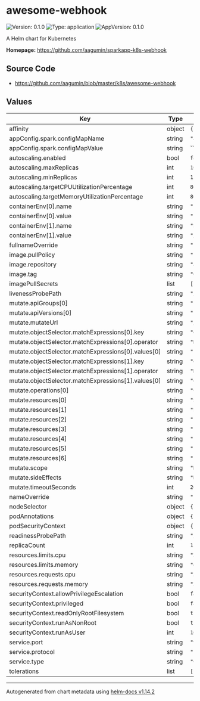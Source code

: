 # awesome-webhook

![Version: 0.1.0](https://img.shields.io/badge/Version-0.1.0-informational?style=flat-square) ![Type: application](https://img.shields.io/badge/Type-application-informational?style=flat-square) ![AppVersion: 0.1.0](https://img.shields.io/badge/AppVersion-0.1.0-informational?style=flat-square)

A Helm chart for Kubernetes

**Homepage:** <https://github.com/aagumin/sparkapp-k8s-webhook>

## Source Code

* <https://github.com/aagumin/blob/master/k8s/awesome-webhook>

## Values

| Key                                                 | Type   | Default                                             | Description |
|-----------------------------------------------------|--------|-----------------------------------------------------|-------------|
| affinity                                            | object | `{}`                                                |             |
| appConfig.spark.configMapName                       | string | `"asmwebhook-configmap"`                            |             |
| appConfig.spark.configMapValue                      | string | ``                                                  |             |
| autoscaling.enabled                                 | bool   | `false`                                             |             |
| autoscaling.maxReplicas                             | int    | `100`                                               |             |
| autoscaling.minReplicas                             | int    | `1`                                                 |             |
| autoscaling.targetCPUUtilizationPercentage          | int    | `80`                                                |             |
| autoscaling.targetMemoryUtilizationPercentage       | int    | `80`                                                |             |
| containerEnv[0].name                                | string | `"LOG_LEVEL"`                                       |             |
| containerEnv[0].value                               | string | `"INFO"`                                            |             |
| containerEnv[1].name                                | string | `"SPARK_CFG_PATH"`                                  |             |
| containerEnv[1].value                               | string | `"/etc/configs/spark.yaml"`                         |             |
| fullnameOverride                                    | string | `""`                                                |             |
| image.pullPolicy                                    | string | `"IfNotPresent"`                                    |             |
| image.repository                                    | string | `"awesome-webhook"`                                 |             |
| image.tag                                           | string | `"0.1.0"`                                           |             |
| imagePullSecrets                                    | list   | `[]`                                                |             |
| livenessProbePath                                   | string | `"/health"`                                         |             |
| mutate.apiGroups[0]                                 | string | `"*"`                                               |             |
| mutate.apiVersions[0]                               | string | `"*"`                                               |             |
| mutate.mutateUrl                                    | string | `"/mutate"`                                         |             |
| mutate.objectSelector.matchExpressions[0].key       | string | `"deploymentApiType"`                               |             |
| mutate.objectSelector.matchExpressions[0].operator  | string | `"NotIn"`                                           |             |
| mutate.objectSelector.matchExpressions[0].values[0] | string | `"nrt_job"`                                         |             |
| mutate.objectSelector.matchExpressions[1].key       | string | `"example.webhook.status"`                          |             |
| mutate.objectSelector.matchExpressions[1].operator  | string | `"NotIn"`                                           |             |
| mutate.objectSelector.matchExpressions[1].values[0] | string | `"disable"`                                         |             |
| mutate.operations[0]                                | string | `"CREATE"`                                          |             |
| mutate.resources[0]                                 | string | `"SparkApplication"`                                |             |
| mutate.resources[1]                                 | string | `"SparkApplications"`                               |             |
| mutate.resources[2]                                 | string | `"sparkapplications"`                               |             |
| mutate.resources[3]                                 | string | `"sparkapplication"`                                |             |
| mutate.resources[4]                                 | string | `"sparkapp"`                                        |             |
| mutate.resources[5]                                 | string | `"sparkapplications.sparkoperator.k8s.io"`          |             |
| mutate.resources[6]                                 | string | `"scheduledsparkapplications.sparkoperator.k8s.io"` |             |
| mutate.scope                                        | string | `"Namespaced"`                                      |             |
| mutate.sideEffects                                  | string | `"None"`                                            |             |
| mutate.timeoutSeconds                               | int    | `20`                                                |             |
| nameOverride                                        | string | `""`                                                |             |
| nodeSelector                                        | object | `{}`                                                |             |
| podAnnotations                                      | object | `{}`                                                |             |
| podSecurityContext                                  | object | `{}`                                                |             |
| readinessProbePath                                  | string | `"/health"`                                         |             |
| replicaCount                                        | int    | `1`                                                 |             |
| resources.limits.cpu                                | string | `"2"`                                               |             |
| resources.limits.memory                             | string | `"4Gi"`                                             |             |
| resources.requests.cpu                              | string | `"2"`                                               |             |
| resources.requests.memory                           | string | `"2Gi"`                                             |             |
| securityContext.allowPrivilegeEscalation            | bool   | `false`                                             |             |
| securityContext.privileged                          | bool   | `false`                                             |             |
| securityContext.readOnlyRootFilesystem              | bool   | `true`                                              |             |
| securityContext.runAsNonRoot                        | bool   | `true`                                              |             |
| securityContext.runAsUser                           | int    | `10001`                                             |             |
| service.port                                        | string | `"9443"`                                            |             |
| service.protocol                                    | string | `"https"`                                           |             |
| service.type                                        | string | `"ClusterIP"`                                       |             |
| tolerations                                         | list   | `[]`                                                |             |

----------------------------------------------
Autogenerated from chart metadata using [helm-docs v1.14.2](https://github.com/norwoodj/helm-docs/releases/v1.14.2)
